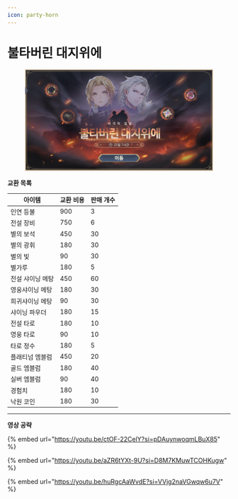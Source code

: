 ```yaml
---
icon: party-horn
---
```


# 불타버린 대지위에

<figure><img src="../../.gitbook/assets/image (54).png" alt=""><figcaption></figcaption></figure>

**교환 목록**

| 아이템       | 교환 비용 | 판매 개수 |
| --------- | ----- | ----- |
| 인연 등불     | 900   | 3     |
| 전설 장비     | 750   | 6     |
| 별의 보석     | 450   | 30    |
| 별의 광휘     | 180   | 30    |
| 별의 빛      | 90    | 30    |
| 별가루       | 180   | 5     |
| 전설 샤이닝 메탕 | 450   | 60    |
| 영웅샤이닝 메탕  | 180   | 30    |
| 희귀샤이닝 메탕  | 90    | 30    |
| 샤이닝 파우더   | 180   | 15    |
| 전설 타로     | 180   | 10    |
| 영웅 타로     | 90    | 10    |
| 타로 정수     | 180   | 5     |
| 플래티넘 엠블럼  | 450   | 20    |
| 골드 엠블럼    | 180   | 40    |
| 실버 엠블럼    | 90    | 40    |
| 경험치       | 180   | 10    |
| 낙원 코인     | 180   | 30    |

***

**영상 공략**

{% embed url="https://youtu.be/ctOF-22CelY?si=pDAuynwoqmLBuX85" %}

{% embed url="https://youtu.be/aZR6tYXt-9U?si=D8M7KMuwTCOHKugw" %}

{% embed url="https://youtu.be/huRgcAaWvdE?si=VVjg2naVGwqw6u7V" %}
